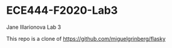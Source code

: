 # ECE444-F2020-Lab3
Jane Illarionova Lab 3

This repo is a clone of
https://github.com/miguelgrinberg/flasky
